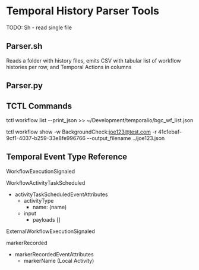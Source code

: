 # Temporal History Parser Tools

TODO: 
Sh - read single file



## Parser.sh
Reads a folder with history files, emits CSV with tabular list of workflow histories per row, and Temporal Actions in columns


## Parser.py



## TCTL Commands


tctl workflow list --print_json >> ~/Development/temporalio/bgc_wf_list.json


tctl workflow show -w BackgroundCheck:joe123@test.com -r 41c1ebaf-9cf1-4037-b259-33e8fe996766 --output_filename ../joe123.json




## Temporal Event Type Reference

WorkflowExecutionSignaled

WorkflowActivityTaskScheduled
- activityTaskScheduledEventAttributes
    - activityType
        - name: (name)
    - input
        - payloads []

ExternalWorkflowExecutionSignaled

markerRecorded
- markerRecordedEventAttributes
    - markerName (Local Activity)